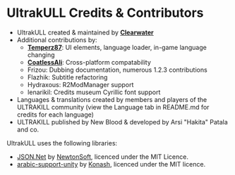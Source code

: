 ﻿# UltrakULL Credits & Contributors

- UltrakULL created & maintained by **[Clearwater](https://github.com/ClearwaterTM)**
- Additional contributions by:
  -  **[Temperz87](https://github.com/Temperz87/)**: UI elements, language loader, in-game language changing
  -  **[CoatlessAli](https://github.com/coatlessali)**: Cross-platform compatability
  - Frizou: Dubbing documentation, numerous 1.2.3 contributions
  - Flazhik: Subtitle refactoring
  - Hydraxous: R2ModManager support
  - lenarikil: Credits museum Cyrillic font support
- Languages & translations created by members and players of the ULTRAKILL community (view the Language tab in README.md for credits for each language)
- ULTRAKILL published by New Blood & developed by Arsi "Hakita" Patala and co.

UltrakULL uses the following libraries:
- [JSON.Net](https://github.com/JamesNK/Newtonsoft.Json) by [NewtonSoft](https://www.newtonsoft.com/json), licenced under the MIT Licence.
- [arabic-support-unity](https://github.com/Konash/arabic-support-unity) by [Konash](https://github.com/Konash), licenced under the MIT licence.